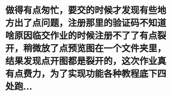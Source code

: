# 做得有点匆忙，要交的时候才发现有些地方出了点问题，注册那里的验证码不知道啥原因临交作业的时候注册不了了有点裂开，稍微放了点预览图在一个文件夹里，结果发现点开图都是裂开的，这次作业真有点费力，为了实现功能各种教程底下四处跑...
